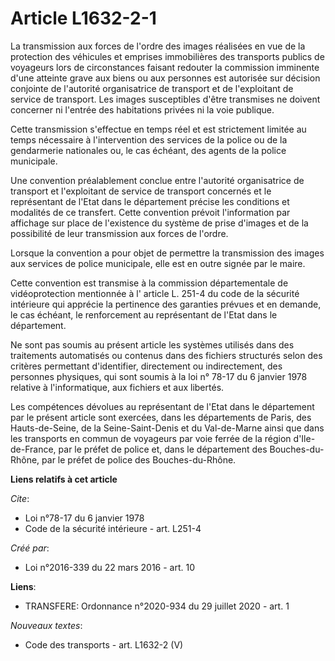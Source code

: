 # Article L1632-2-1

La transmission aux forces de l'ordre des images réalisées en vue de la protection des véhicules et emprises immobilières des
transports publics de voyageurs lors de circonstances faisant redouter la commission imminente d'une atteinte grave aux biens
ou aux personnes est autorisée sur décision conjointe de l'autorité organisatrice de transport et de l'exploitant de service
de transport. Les images susceptibles d'être transmises ne doivent concerner ni l'entrée des habitations privées ni la voie
publique. 

Cette transmission s'effectue en temps réel et est strictement limitée au temps nécessaire à l'intervention des services de
la police ou de la gendarmerie nationales ou, le cas échéant, des agents de la police municipale. 

Une convention préalablement conclue entre l'autorité organisatrice de transport et l'exploitant de service de transport
concernés et le représentant de l'Etat dans le département précise les conditions et modalités de ce transfert. Cette
convention prévoit l'information par affichage sur place de l'existence du système de prise d'images et de la possibilité de
leur transmission aux forces de l'ordre. 

Lorsque la convention a pour objet de permettre la transmission des images aux services de police municipale, elle est en
outre signée par le maire. 

Cette convention est transmise à la commission départementale de vidéoprotection mentionnée à l' article L. 251-4 du code de
la sécurité intérieure qui apprécie la pertinence des garanties prévues et en demande, le cas échéant, le renforcement au
représentant de l'Etat dans le département. 

Ne sont pas soumis au présent article les systèmes utilisés dans des traitements automatisés ou contenus dans des fichiers
structurés selon des critères permettant d'identifier, directement ou indirectement, des personnes physiques, qui sont soumis
à la  loi n° 78-17 du 6 janvier 1978 relative à l'informatique, aux fichiers et aux libertés. 

Les compétences dévolues au représentant de l'Etat dans le département par le présent article sont exercées, dans les
départements de Paris, des Hauts-de-Seine, de la Seine-Saint-Denis et du Val-de-Marne ainsi que dans les transports en commun
de voyageurs par voie ferrée de la région d'Ile-de-France, par le préfet de police et, dans le département des Bouches-du-
Rhône, par le préfet de police des Bouches-du-Rhône.

**Liens relatifs à cet article**

_Cite_:

  - Loi n°78-17 du 6 janvier 1978
  - Code de la sécurité intérieure - art. L251-4

_Créé par_:

  - Loi n°2016-339 du 22 mars 2016 - art. 10

**Liens**:

  - TRANSFERE: Ordonnance n°2020-934 du 29 juillet 2020 - art. 1

_Nouveaux textes_:

  - Code des transports - art. L1632-2 (V)
